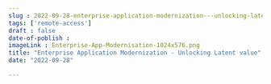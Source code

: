```yaml
---
slug : 2022-09-28-enterprise-application-modernization---unlocking-latent-value
tags: ['remote-access']
draft : false 
date-of-poblish : 
imageLink : Enterprise-App-Modernisation-1024x576.png
title: "Enterprise Application Modernization - Unlocking Latent value"
date: "2022-09-28"

---
```


